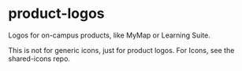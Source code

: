 # product-logos
Logos for on-campus products, like MyMap or Learning Suite.

This is not for generic icons, just for product logos. For Icons, see the shared-icons repo.
